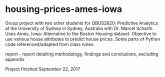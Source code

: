# housing-prices-ames-iowa
Group project with two other students for QBUS2820: Predictive Analytics at the University of Sydney in Sydney, Australia with Dr. Marcel Scharth. Uses Ames, Iowa: Alternative to the Boston Housing dataset. Objective to use various house attributes to predict house prices. 
Some parts of Python code referenced/adapted from class notes.

report - report detailing methodology, findings and conclusions, excluding appendix

Project finished September 22, 2017


